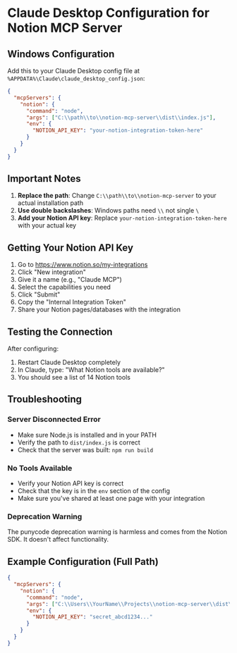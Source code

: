 # Claude Desktop Configuration for Notion MCP Server

## Windows Configuration

Add this to your Claude Desktop config file at `%APPDATA%\Claude\claude_desktop_config.json`:

```json
{
  "mcpServers": {
    "notion": {
      "command": "node",
      "args": ["C:\\path\\to\\notion-mcp-server\\dist\\index.js"],
      "env": {
        "NOTION_API_KEY": "your-notion-integration-token-here"
      }
    }
  }
}
```

## Important Notes

1. **Replace the path**: Change `C:\\path\\to\\notion-mcp-server` to your actual installation path
2. **Use double backslashes**: Windows paths need `\\` not single `\`
3. **Add your Notion API key**: Replace `your-notion-integration-token-here` with your actual key

## Getting Your Notion API Key

1. Go to https://www.notion.so/my-integrations
2. Click "New integration"
3. Give it a name (e.g., "Claude MCP")
4. Select the capabilities you need
5. Click "Submit"
6. Copy the "Internal Integration Token"
7. Share your Notion pages/databases with the integration

## Testing the Connection

After configuring:
1. Restart Claude Desktop completely
2. In Claude, type: "What Notion tools are available?"
3. You should see a list of 14 Notion tools

## Troubleshooting

### Server Disconnected Error
- Make sure Node.js is installed and in your PATH
- Verify the path to `dist/index.js` is correct
- Check that the server was built: `npm run build`

### No Tools Available
- Verify your Notion API key is correct
- Check that the key is in the `env` section of the config
- Make sure you've shared at least one page with your integration

### Deprecation Warning
The punycode deprecation warning is harmless and comes from the Notion SDK. It doesn't affect functionality.

## Example Configuration (Full Path)

```json
{
  "mcpServers": {
    "notion": {
      "command": "node",
      "args": ["C:\\Users\\YourName\\Projects\\notion-mcp-server\\dist\\index.js"],
      "env": {
        "NOTION_API_KEY": "secret_abcd1234..."
      }
    }
  }
}
```